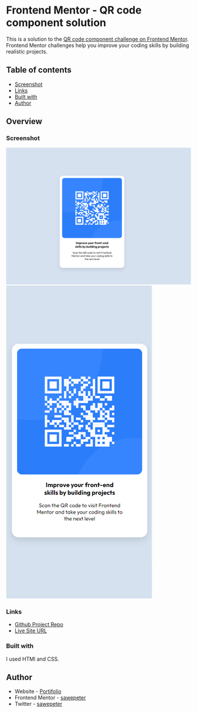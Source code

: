 # Frontend Mentor - QR code component solution

This is a solution to the [QR code component challenge on Frontend Mentor](https://www.frontendmentor.io/challenges/qr-code-component-iux_sIO_H). Frontend Mentor challenges help you improve your coding skills by building realistic projects. 

## Table of contents

  - [Screenshot](#screenshot)
  - [Links](#links)
  - [Built with](#built-with)
- [Author](#author)

## Overview

### Screenshot

![](./desktop.png)
![](./mobile.png)

### Links

- [Github Project Repo](https://github.com/sawepeter/QrCodeComponent)
-  [Live Site URL](https://qr-code-component-ruddy-seven.vercel.app/)

### Built with 

I used HTMl and CSS.

## Author

- Website - [Portifolio](https://sawepeter.github.io/)
- Frontend Mentor - [sawepeter](https://www.frontendmentor.io/profile/sawepeter)
- Twitter - [sawepeter](https://twitter.com/SawePeter3)

